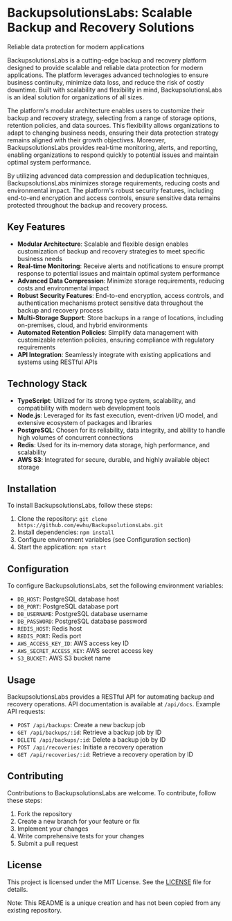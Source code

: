 # BackupsolutionsLabs: Scalable Backup and Recovery Solutions
Reliable data protection for modern applications

BackupsolutionsLabs is a cutting-edge backup and recovery platform designed to provide scalable and reliable data protection for modern applications. The platform leverages advanced technologies to ensure business continuity, minimize data loss, and reduce the risk of costly downtime. Built with scalability and flexibility in mind, BackupsolutionsLabs is an ideal solution for organizations of all sizes.

The platform's modular architecture enables users to customize their backup and recovery strategy, selecting from a range of storage options, retention policies, and data sources. This flexibility allows organizations to adapt to changing business needs, ensuring their data protection strategy remains aligned with their growth objectives. Moreover, BackupsolutionsLabs provides real-time monitoring, alerts, and reporting, enabling organizations to respond quickly to potential issues and maintain optimal system performance.

By utilizing advanced data compression and deduplication techniques, BackupsolutionsLabs minimizes storage requirements, reducing costs and environmental impact. The platform's robust security features, including end-to-end encryption and access controls, ensure sensitive data remains protected throughout the backup and recovery process.

## Key Features

* **Modular Architecture**: Scalable and flexible design enables customization of backup and recovery strategies to meet specific business needs
* **Real-time Monitoring**: Receive alerts and notifications to ensure prompt response to potential issues and maintain optimal system performance
* **Advanced Data Compression**: Minimize storage requirements, reducing costs and environmental impact
* **Robust Security Features**: End-to-end encryption, access controls, and authentication mechanisms protect sensitive data throughout the backup and recovery process
* **Multi-Storage Support**: Store backups in a range of locations, including on-premises, cloud, and hybrid environments
* **Automated Retention Policies**: Simplify data management with customizable retention policies, ensuring compliance with regulatory requirements
* **API Integration**: Seamlessly integrate with existing applications and systems using RESTful APIs

## Technology Stack

* **TypeScript**: Utilized for its strong type system, scalability, and compatibility with modern web development tools
* **Node.js**: Leveraged for its fast execution, event-driven I/O model, and extensive ecosystem of packages and libraries
* **PostgreSQL**: Chosen for its reliability, data integrity, and ability to handle high volumes of concurrent connections
* **Redis**: Used for its in-memory data storage, high performance, and scalability
* **AWS S3**: Integrated for secure, durable, and highly available object storage

## Installation

To install BackupsolutionsLabs, follow these steps:

1. Clone the repository: `git clone https://github.com/ewhu/BackupsolutionsLabs.git`
2. Install dependencies: `npm install`
3. Configure environment variables (see Configuration section)
4. Start the application: `npm start`

## Configuration

To configure BackupsolutionsLabs, set the following environment variables:

* `DB_HOST`: PostgreSQL database host
* `DB_PORT`: PostgreSQL database port
* `DB_USERNAME`: PostgreSQL database username
* `DB_PASSWORD`: PostgreSQL database password
* `REDIS_HOST`: Redis host
* `REDIS_PORT`: Redis port
* `AWS_ACCESS_KEY_ID`: AWS access key ID
* `AWS_SECRET_ACCESS_KEY`: AWS secret access key
* `S3_BUCKET`: AWS S3 bucket name

## Usage

BackupsolutionsLabs provides a RESTful API for automating backup and recovery operations. API documentation is available at `/api/docs`. Example API requests:

* `POST /api/backups`: Create a new backup job
* `GET /api/backups/:id`: Retrieve a backup job by ID
* `DELETE /api/backups/:id`: Delete a backup job by ID
* `POST /api/recoveries`: Initiate a recovery operation
* `GET /api/recoveries/:id`: Retrieve a recovery operation by ID

## Contributing

Contributions to BackupsolutionsLabs are welcome. To contribute, follow these steps:

1. Fork the repository
2. Create a new branch for your feature or fix
3. Implement your changes
4. Write comprehensive tests for your changes
5. Submit a pull request

## License

This project is licensed under the MIT License. See the [LICENSE](https://github.com/ewhu/BackupsolutionsLabs/blob/main/LICENSE) file for details.

Note: This README is a unique creation and has not been copied from any existing repository.